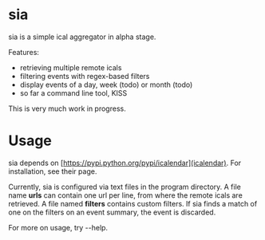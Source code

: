sia
===

sia is a simple ical aggregator in alpha stage.

Features:

- retrieving multiple remote icals
- filtering events with regex-based filters
- display events of a day, week (todo) or month (todo)
- so far a command line tool, KISS

This is very much work in progress.


Usage
===

sia depends on [https://pypi.python.org/pypi/icalendar](icalendar). For installation, see their page.

Currently, sia is configured via text files in the program directory. A file name __urls__ can contain one url per line, from where the remote icals are retrieved. A file named __filters__ contains custom filters. If sia finds a match of one on the filters on an event summary, the event is discarded.

For more on usage, try --help.
